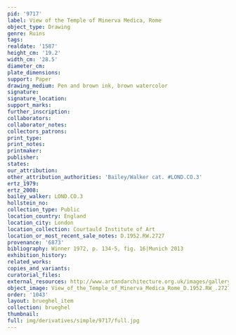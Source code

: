 ```yaml
---
pid: '9717'
label: View of the Temple of Minerva Medica, Rome
object_type: Drawing
genre: Ruins
tags: 
realdate: '1587'
height_cm: '19.2'
width_cm: '28.5'
diameter_cm: 
plate_dimensions: 
support: Paper
drawing_medium: Pen and brown ink, brown watercolor
signature: 
signature_location: 
support_marks: 
further_inscription: 
collaborators: 
collaborator_notes: 
collectors_patrons: 
print_type: 
print_notes: 
printmaker: 
publisher: 
states: 
our_attribution: 
other_attribution_authorities: 'Bailey/Walker cat. #LOND.CO.3'
ertz_1979: 
ertz_2008: 
bailey_walker: LOND.CO.3
hollstein_no: 
collection_type: Public
location_country: England
location_city: London
location_collection: Courtauld Institute of Art
location_or_most_recent_sale_notes: D.1952.RW.2727
provenance: '6873'
bibliography: Winner 1972, p. 134-5, fig. 16|Munich 2013
exhibition_history: 
related_works: 
copies_and_variants: 
curatorial_files: 
external_resources: http://www.artandarchitecture.org.uk/images/gallery/327192e8.html
object_image: View_of_the_Temple_of_Minerva_Medica_Rome_D.1952.RW_.2727_Courtauld.jpg
order: '1043'
layout: brueghel_item
collection: brueghel
thumbnail: 
full: img/derivatives/simple/9717/full.jpg
---
```

